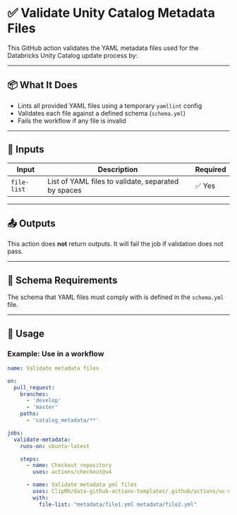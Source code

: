 # ✅ Validate Unity Catalog Metadata Files

This GitHub action validates the YAML metadata files used for the Databricks Unity Catalog update process by:

---

## 📦 What It Does

- Lints all provided YAML files using a temporary `yamllint` config
- Validates each file against a defined schema (`schema.yml`)
- Fails the workflow if any file is invalid

---

## 🧾 Inputs

| Input       | Description                                               | Required |
|-------------|-----------------------------------------------------------|----------|
| `file-list` | List of YAML files to validate, separated by spaces       | ✅ Yes   |

---

## 📤 Outputs

This action does **not** return outputs. It will fail the job if validation does not pass.

---

## 🧰 Schema Requirements

The schema that YAML files must comply with is defined in the `schema.yml` file.

---

## 🚀 Usage

### Example: Use in a workflow

```yaml
name: Validate metadata files

on:
  pull_request:
    branches:
      - 'develop'
      - 'master'
    paths:
      - 'catalog_metadata/**'

jobs:
  validate-metadata:
    runs-on: ubuntu-latest

    steps:
      - name: Checkout repository
        uses: actions/checkout@v4

      - name: Validate metadata yml files
        uses: ClipMX/data-github-actions-templates/.github/actions/uc-metadata-validate-action@main
        with:
          file-list: "metadata/file1.yml metadata/file2.yml"
```